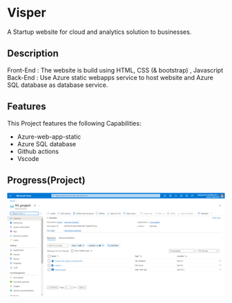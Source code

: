 # Visper 
 A Startup website for cloud and analytics solution to businesses.

## Description
Front-End : The website is build using HTML, CSS (& bootstrap) , Javascript 
Back-End : Use Azure static webapps service to host website and Azure SQL database as database service.

## Features
This Project features the following Capabilities:
- Azure-web-app-static
- Azure SQL database
- Github actions
- Vscode

## Progress(Project)
![image](assets\img\frt_project-Microsoft-Azure.png)